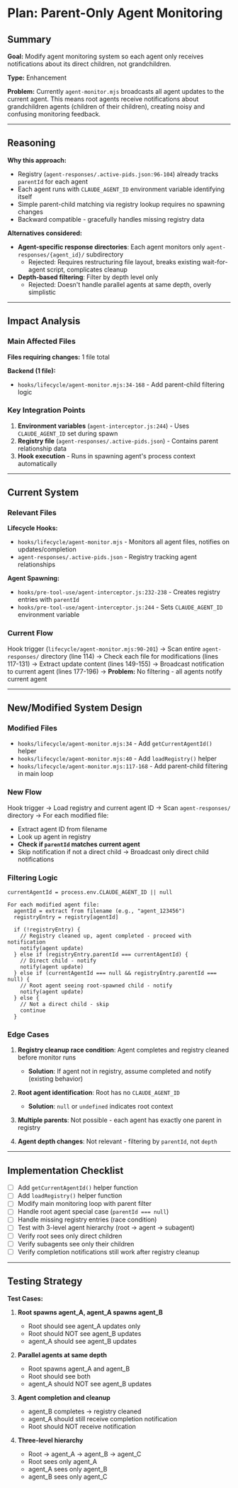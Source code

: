 # Plan: Parent-Only Agent Monitoring

## Summary

**Goal:** Modify agent monitoring system so each agent only receives notifications about its direct children, not grandchildren.

**Type:** Enhancement

**Problem:** Currently `agent-monitor.mjs` broadcasts all agent updates to the current agent. This means root agents receive notifications about grandchildren agents (children of their children), creating noisy and confusing monitoring feedback.

---

## Reasoning

**Why this approach:**
- Registry (`agent-responses/.active-pids.json:96-104`) already tracks `parentId` for each agent
- Each agent runs with `CLAUDE_AGENT_ID` environment variable identifying itself
- Simple parent-child matching via registry lookup requires no spawning changes
- Backward compatible - gracefully handles missing registry data

**Alternatives considered:**
- **Agent-specific response directories**: Each agent monitors only `agent-responses/{agent_id}/` subdirectory
  - Rejected: Requires restructuring file layout, breaks existing wait-for-agent script, complicates cleanup
- **Depth-based filtering**: Filter by depth level only
  - Rejected: Doesn't handle parallel agents at same depth, overly simplistic

---

## Impact Analysis

### Main Affected Files

**Files requiring changes:** 1 file total

**Backend (1 file):**
- `hooks/lifecycle/agent-monitor.mjs:34-168` - Add parent-child filtering logic

### Key Integration Points

1. **Environment variables** (`agent-interceptor.js:244`) - Uses `CLAUDE_AGENT_ID` set during spawn
2. **Registry file** (`agent-responses/.active-pids.json`) - Contains parent relationship data
3. **Hook execution** - Runs in spawning agent's process context automatically

---

## Current System

### Relevant Files

**Lifecycle Hooks:**
- `hooks/lifecycle/agent-monitor.mjs` - Monitors all agent files, notifies on updates/completion
- `agent-responses/.active-pids.json` - Registry tracking agent relationships

**Agent Spawning:**
- `hooks/pre-tool-use/agent-interceptor.js:232-238` - Creates registry entries with `parentId`
- `hooks/pre-tool-use/agent-interceptor.js:244` - Sets `CLAUDE_AGENT_ID` environment variable

### Current Flow

Hook trigger (`lifecycle/agent-monitor.mjs:90-201`) →
Scan entire `agent-responses/` directory (line 114) →
Check each file for modifications (lines 117-131) →
Extract update content (lines 149-155) →
Broadcast notification to current agent (lines 177-196) →
**Problem:** No filtering - all agents notify current agent

---

## New/Modified System Design

### Modified Files

- `hooks/lifecycle/agent-monitor.mjs:34` - Add `getCurrentAgentId()` helper
- `hooks/lifecycle/agent-monitor.mjs:40` - Add `loadRegistry()` helper
- `hooks/lifecycle/agent-monitor.mjs:117-168` - Add parent-child filtering in main loop

### New Flow

Hook trigger → Load registry and current agent ID →
Scan `agent-responses/` directory →
For each modified file:
  - Extract agent ID from filename
  - Look up agent in registry
  - **Check if `parentId` matches current agent**
  - Skip notification if not a direct child →
Broadcast only direct child notifications

### Filtering Logic

```
currentAgentId = process.env.CLAUDE_AGENT_ID || null

For each modified agent file:
  agentId = extract from filename (e.g., "agent_123456")
  registryEntry = registry[agentId]

  if (!registryEntry) {
    // Registry cleaned up, agent completed - proceed with notification
    notify(agent update)
  } else if (registryEntry.parentId === currentAgentId) {
    // Direct child - notify
    notify(agent update)
  } else if (currentAgentId === null && registryEntry.parentId === null) {
    // Root agent seeing root-spawned child - notify
    notify(agent update)
  } else {
    // Not a direct child - skip
    continue
  }
```

### Edge Cases

1. **Registry cleanup race condition**: Agent completes and registry cleaned before monitor runs
   - **Solution**: If agent not in registry, assume completed and notify (existing behavior)

2. **Root agent identification**: Root has no `CLAUDE_AGENT_ID`
   - **Solution**: `null` or `undefined` indicates root context

3. **Multiple parents**: Not possible - each agent has exactly one parent in registry

4. **Agent depth changes**: Not relevant - filtering by `parentId`, not `depth`

---

## Implementation Checklist

- [ ] Add `getCurrentAgentId()` helper function
- [ ] Add `loadRegistry()` helper function
- [ ] Modify main monitoring loop with parent filter
- [ ] Handle root agent special case (`parentId === null`)
- [ ] Handle missing registry entries (race condition)
- [ ] Test with 3-level agent hierarchy (root → agent → subagent)
- [ ] Verify root sees only direct children
- [ ] Verify subagents see only their children
- [ ] Verify completion notifications still work after registry cleanup

---

## Testing Strategy

**Test Cases:**

1. **Root spawns agent_A, agent_A spawns agent_B**
   - Root should see agent_A updates only
   - Root should NOT see agent_B updates
   - agent_A should see agent_B updates

2. **Parallel agents at same depth**
   - Root spawns agent_A and agent_B
   - Root should see both
   - agent_A should NOT see agent_B updates

3. **Agent completion and cleanup**
   - agent_B completes → registry cleaned
   - agent_A should still receive completion notification
   - Root should NOT receive notification

4. **Three-level hierarchy**
   - Root → agent_A → agent_B → agent_C
   - Root sees only agent_A
   - agent_A sees only agent_B
   - agent_B sees only agent_C
